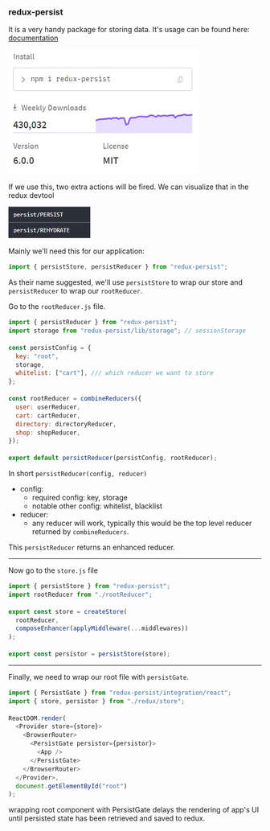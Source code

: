 ### redux-persist

It is a very handy package for storing data. It's usage can be found here: [documentation](https://www.npmjs.com/package/redux-persist)

![redux-persist](images/redux-persist.JPG)

If we use this, two extra actions will be fired. We can visualize that in the redux devtool

![persist-extra-action](images/persist-extra-action.JPG)

Mainly we'll need this for our application:

```js
import { persistStore, persistReducer } from "redux-persist";
```

As their name suggested, we'll use `persistStore` to wrap our store and `persistReducer` to wrap our `rootReducer`.

Go to the `rootReducer.js` file.

```js
import { persistReducer } from "redux-persist";
import storage from "redux-persist/lib/storage"; // sessionStorage

const persistConfig = {
  key: "root",
  storage,
  whitelist: ["cart"], /// which reducer we want to store
};

const rootReducer = combineReducers({
  user: userReducer,
  cart: cartReducer,
  directory: directoryReducer,
  shop: shopReducer,
});

export default persistReducer(persistConfig, rootReducer);
```

In short `persistReducer(config, reducer)`

- config:
  - required config: key, storage
  - notable other config: whitelist, blacklist
- reducer:
  - any reducer will work, typically this would be the top level reducer returned by `combineReducers`.

This `persistReducer` returns an enhanced reducer.

---

Now go to the `store.js` file

```js
import { persistStore } from "redux-persist";
import rootReducer from "./rootReducer";

export const store = createStore(
  rootReducer,
  composeEnhancer(applyMiddleware(...middlewares))
);

export const persistor = persistStore(store);
```

---

Finally, we need to wrap our root file with `persistGate`.

```js
import { PersistGate } from "redux-persist/integration/react";
import { store, persistor } from "./redux/store";

ReactDOM.render(
  <Provider store={store}>
    <BrowserRouter>
      <PersistGate persistor={persistor}>
        <App />
      </PersistGate>
    </BrowserRouter>
  </Provider>,
  document.getElementById("root")
);
```

wrapping root component with PersistGate delays the rendering of app's UI until persisted state has been retrieved and saved to redux.

